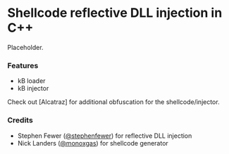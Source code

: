 # Shellcode reflective DLL injection in C++

Placeholder.

### Features

- <n> kB loader
- <m> kB injector

Check out [Alcatraz] for additional obfuscation for the shellcode/injector.

### Credits

- Stephen Fewer ([@stephenfewer](https://github.com/stephenfewer)) for reflective DLL injection
- Nick Landers ([@monoxgas](https://github.com/monoxgas)) for shellcode generator
